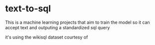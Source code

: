 # text-to-sql
This is a machine learning projects that aim to train the model so it can accept text and outputing a standardized sql query


it's using the wikisql dataset courtesy of

